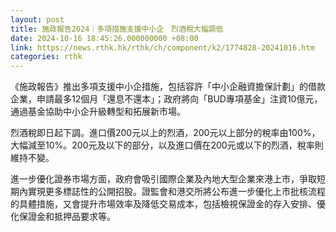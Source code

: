 ```yaml
---
layout: post
title: 施政報告2024｜多項措施支援中小企　烈酒稅大幅調低
date: 2024-10-16 18:45:26.000000000 +08:00
link: https://news.rthk.hk/rthk/ch/component/k2/1774828-20241016.htm
categories: rthk
---
```


《施政報告》推出多項支援中小企措施，包括容許「中小企融資擔保計劃」的借款企業，申請最多12個月「還息不還本」；政府將向「BUD專項基金」注資10億元，通過基金協助中小企升級轉型和拓展新市場。

烈酒稅即日起下調。進口價200元以上的烈酒，200元以上部分的稅率由100%，大幅減至10%。200元及以下的部分，以及進口價在200元或以下的烈酒，稅率則維持不變。

進一步優化證券市場方面，政府會吸引國際企業及內地大型企業來港上市，爭取短期內實現更多標誌性的公開招股。證監會和港交所將公布進一步優化上市批核流程的具體措施，又會提升市場效率及降低交易成本，包括檢視保證金的存入安排、優化保證金和抵押品要求等。

